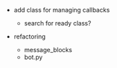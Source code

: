 - add class for managing callbacks
    - search for ready class?

- refactoring
    - message_blocks
    - bot.py
